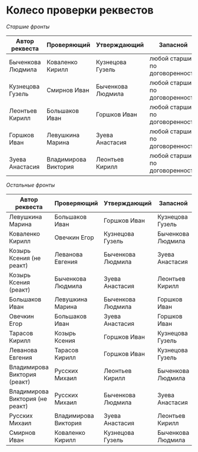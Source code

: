 Колесо проверки реквестов
=========================

*Старшие фронты*

| Автор реквеста | Проверяющий | Утверждающий | Запасной |
| --- | --- | --- | --- |
| Быченкова Людмила | Коваленко Кирилл | Кузнецова Гузель | любой старший по договоренности |
| Кузнецова Гузель | Смирнов Иван | Быченкова Людмила | любой старший по договоренности |
| Леонтьев Кирилл | Большаков Иван | Горшков Иван | любой старший по договоренности |
| Горшков Иван | Левушкина Марина | Зуева Анастасия | любой старший по договоренности |
| Зуева Анастасия | Владимирова Виктория | Леонтьев Кирилл | любой старший по договоренности |

*Остальные фронты*

| Автор реквеста | Проверяющий | Утверждающий | Запасной |
| --- | --- | --- | --- |
| Левушкина Марина | Большаков Иван | Горшков Иван | Кузнецова Гузель |
| Коваленко Кирилл | Овечкин Егор | Кузнецова Гузель | Быченкова Людмила |
| Козырь Ксения (не реакт) | Леванова Евгения | Быченкова Людмила | Зуева Анастасия |
| Козырь Ксения (реакт) | Быченкова Людмила | Зуева Анастасия | Леонтьев Кирилл |
| Большаков Иван | Левушкина Марина | Быченкова Людмила | Горшков Иван |
| Овечкин Егор | Большаков Иван | Зуева Анастасия | Горшков Иван |
| Тарасов Кирилл | Козырь Ксения | Горшков Иван | Кузнецова Гузель |
| Леванова Евгения | Тарасов Кирилл | Горшков Иван | Кузнецова Гузель |
| Владимирова Виктория (реакт) | Русских Михаил | Леонтьев Кирилл | Быченкова Людмила |
| Владимирова Виктория (не реакт) | Русских Михаил | Быченкова Людмила | Зуева Анастасия |
| Русских Михаил | Владимирова Виктория | Зуева Анастасия | Леонтьев Кирилл |
| Смирнов Иван | Коваленко Кирилл | Кузнецова Гузель | Быченкова Людмила |
